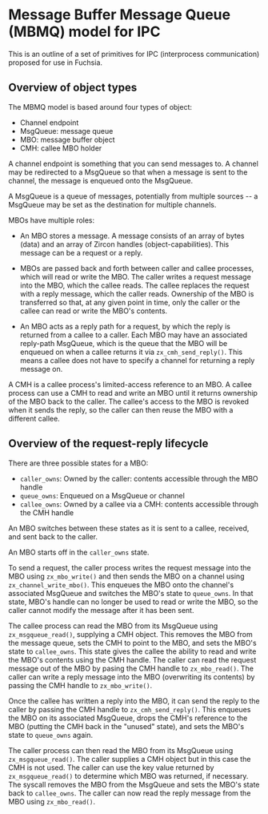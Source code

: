 # Message Buffer Message Queue (MBMQ) model for IPC

This is an outline of a set of primitives for IPC (interprocess
communication) proposed for use in Fuchsia.

## Overview of object types

The MBMQ model is based around four types of object:

*   Channel endpoint
*   MsgQueue: message queue
*   MBO: message buffer object
*   CMH: callee MBO holder

A channel endpoint is something that you can send messages to.  A
channel may be redirected to a MsgQueue so that when a message is sent
to the channel, the message is enqueued onto the MsgQueue.

A MsgQueue is a queue of messages, potentially from multiple sources
-- a MsgQueue may be set as the destination for multiple channels.

MBOs have multiple roles:

*   An MBO stores a message.  A message consists of an array of bytes
    (data) and an array of Zircon handles (object-capabilities).  This
    message can be a request or a reply.

*   MBOs are passed back and forth between caller and callee
    processes, which will read or write the MBO.  The caller writes a
    request message into the MBO, which the callee reads.  The callee
    replaces the request with a reply message, which the caller reads.
    Ownership of the MBO is transferred so that, at any given point in
    time, only the caller or the callee can read or write the MBO's
    contents.

*   An MBO acts as a reply path for a request, by which the reply is
    returned from a callee to a caller.  Each MBO may have an
    associated reply-path MsgQueue, which is the queue that the MBO
    will be enqueued on when a callee returns it via
    `zx_cmh_send_reply()`.  This means a callee does not have to
    specify a channel for returning a reply message on.

A CMH is a callee process's limited-access reference to an MBO.  A
callee process can use a CMH to read and write an MBO until it returns
ownership of the MBO back to the caller.  The callee's access to the
MBO is revoked when it sends the reply, so the caller can then reuse
the MBO with a different callee.

## Overview of the request-reply lifecycle

There are three possible states for a MBO:

*   `caller_owns`: Owned by the caller: contents accessible through
    the MBO handle
*   `queue_owns`: Enqueued on a MsgQueue or channel
*   `callee_owns`: Owned by a callee via a CMH: contents accessible
    through the CMH handle

An MBO switches between these states as it is sent to a callee,
received, and sent back to the caller.

An MBO starts off in the `caller_owns` state.

To send a request, the caller process writes the request message into
the MBO using `zx_mbo_write()` and then sends the MBO on a channel
using `zx_channel_write_mbo()`.  This enqueues the MBO onto the
channel's associated MsgQueue and switches the MBO's state to
`queue_owns`.  In that state, MBO's handle can no longer be used to
read or write the MBO, so the caller cannot modify the message after
it has been sent.

The callee process can read the MBO from its MsgQueue using
`zx_msgqueue_read()`, supplying a CMH object.  This removes the MBO
from the message queue, sets the CMH to point to the MBO, and sets the
MBO's state to `callee_owns`.  This state gives the callee the ability
to read and write the MBO's contents using the CMH handle.  The caller
can read the request message out of the MBO by pasing the CMH handle
to `zx_mbo_read()`.  The caller can write a reply message into the MBO
(overwriting its contents) by passing the CMH handle to
`zx_mbo_write()`.

Once the callee has written a reply into the MBO, it can send the
reply to the caller by passing the CMH handle to
`zx_cmh_send_reply()`.  This enqueues the MBO on its associated
MsgQueue, drops the CMH's reference to the MBO (putting the CMH back
in the "unused" state), and sets the MBO's state to `queue_owns`
again.

The caller process can then read the MBO from its MsgQueue using
`zx_msgqueue_read()`.  The caller supplies a CMH object but in this
case the CMH is not used.  The caller can use the key value returned
by `zx_msgqueue_read()` to determine which MBO was returned, if
necessary.  The syscall removes the MBO from the MsgQueue and sets the
MBO's state back to `callee_owns`.  The caller can now read the reply
message from the MBO using `zx_mbo_read()`.

